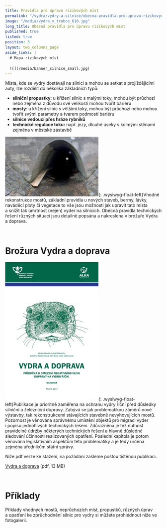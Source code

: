 ```yaml
---
title: Pravidla pro úpravu rizikových míst
permalink: "/vydra/vydry-a-silnice/obecna-pravidla-pro-upravu-rizikovych-mist"
image: "/media/vydra_v_trubce_610.jpg"
long_title: Obecná pravidla pro úpravu rizikových míst
published: true
listed: true
position: 3
layout: two_columns_page
aside_links: |
  # Mapa rizikových míst

  ![](/media/banner_silnice_small.jpg)
---
```

Místa, kde se vydry dostávají na silnici a mohou se setkat
s projíždějícími auty, lze rozdělit do několika základních typů:

* **silniční propustky**: u křížení silnic s malými toky, mohou být
  průchozí nebo zejména z důvodu své velikosti mohou tvořit bariéru
* **mosty**: u křížení silnic s většími toky, mohou být průchozí nebo
  mohou tvořit svými parametry a tvarem podmostí bariéru
* **silnice vedoucí přes hráze rybníků**
* **technické regulace toku:** např. jezy, dlouhé úseky s kolmými
  stěnami zejména v městské zástavbě

![](/media/lavka_300.jpg){: .wysiwyg-float-left}Vhodné rekonstrukce
mostů, základní pravidla u nových staveb, bermy, lávky, naváděcí ploty
či vegetace to vše jsou možnosti jak upravit tato místa a snížit tak
úmrtnost (nejen) vyder na silnicích. Obecná pravidla technických řešení
různých situací jsou detailně popsána a nakreslena v brožuře Vydra
a doprava.

<div class="clearfix"></div>

 

# Brožura Vydra a doprava

![](/media/vydra_a_doprava_-_ob_lka_300.jpg){:
.wysiwyg-float-left}Publikace je prioritně zaměřena na ochranu vydry
říční před důsledky silniční a železniční dopravy. Zabývá se jak
problematikou záměrů nové výstavby, tak rekonstrukcemi stávajících
stavebně nevyhovujících mostů. Pozornost je věnována správnému umístění
objektů pro migraci vyder i popisu jednotlivých technických řešení.
Zdůrazněna je též nutnost pravidelné údržby některých technických řešení
a hlavně důsledné sledování účinnosti realizovaných opatření. Poslední
kapitola je potom věnována legislativním aspektům této problematiky a je
tedy určena zejména úředníkům státní správy.

Níže pdf verze ke stažení, na požádání zašleme poštou tištěnou
publikaci.

[](/media/brozura_vydra_final.pdf)[Vydra
a doprava](/media/vydra_a_doprava_-_web_1.pdf) (pdf, 13 MB)

<div class="clearfix"></div>

 

# Příklady

Příklady vhodných mostů, neprůchozích míst, propustků, různých úprav
a opatření ke zprůchodnění silnic pro vydry si můžete prohlédnout níže
ve fotogalerii.
